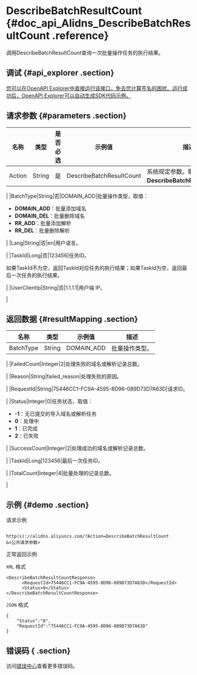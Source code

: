 # DescribeBatchResultCount {#doc_api_Alidns_DescribeBatchResultCount .reference}

调用DescribeBatchResultCount查询一次批量操作任务的执行结果。

## 调试 {#api_explorer .section}

[您可以在OpenAPI Explorer中直接运行该接口，免去您计算签名的困扰。运行成功后，OpenAPI Explorer可以自动生成SDK代码示例。](https://api.aliyun.com/#product=Alidns&api=DescribeBatchResultCount&type=RPC&version=2015-01-09)

## 请求参数 {#parameters .section}

|名称|类型|是否必选|示例值|描述|
|--|--|----|---|--|
|Action|String|是|DescribeBatchResultCount|系统规定参数。取值：**DescribeBatchResultCount**。

 |
|BatchType|String|否|DOMAIN\_ADD|批量操作类型，取值：

 -   **DOMAIN\_ADD**：批量添加域名
-   **DOMAIN\_DEL**：批量删除域名
-   **RR\_ADD**：批量添加解析
-   **RR\_DEL**：批量删除解析

 |
|Lang|String|否|en|用户语言。

 |
|TaskId|Long|否|123456|任务ID。

 如果TaskId不为空，返回TaskId对应任务的执行结果；如果TaskId为空，返回最后一次任务的执行结果。

 |
|UserClientIp|String|否|1.1.1.1|用户端 IP。

 |

## 返回数据 {#resultMapping .section}

|名称|类型|示例值|描述|
|--|--|---|--|
|BatchType|String|DOMAIN\_ADD|批量操作类型。

 |
|FailedCount|Integer|2|处理失败的域名或解析记录总数。

 |
|Reason|String|failed\_reason|处理失败的原因。

 |
|RequestId|String|75446CC1-FC9A-4595-8D96-089D73D7A63D|请求ID。

 |
|Status|Integer|0|任务状态，取值：

 -   **-1**：无已提交的导入域名或解析任务
-   **0**：处理中
-   **1**：已完成
-   **2**：已失败

 |
|SuccessCount|Integer|2|处理成功的域名或解析记录总数。

 |
|TaskId|Long|123456|最后一次任务ID。

 |
|TotalCount|Integer|4|批量处理的记录总数。

 |

## 示例 {#demo .section}

请求示例

``` {#request_demo}

http(s)://alidns.aliyuncs.com/?Action=DescribeBatchResultCount
&<公共请求参数>

```

正常返回示例

`XML` 格式

``` {#xml_return_success_demo}
<DescribeBatchResultCountResponse>
      <RequestId>75446CC1-FC9A-4595-8D96-089D73D7A63D</RequestId>
      <Status>0</Status>
</DescribeBatchResultCountResponse>
```

`JSON` 格式

``` {#json_return_success_demo}
{
	"Status":"0",
	"RequestId":"75446CC1-FC9A-4595-8D96-089D73D7A63D"
}
```

## 错误码 { .section}

访问[错误中心](https://error-center.aliyun.com/status/product/Alidns)查看更多错误码。

